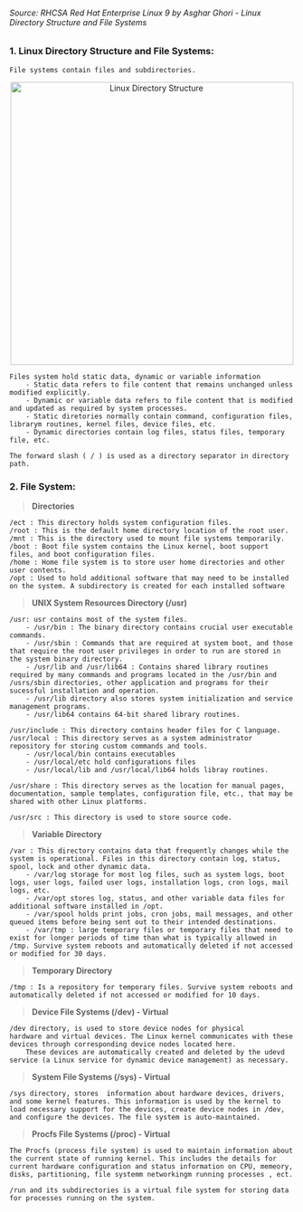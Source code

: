 ###### *Source:* RHCSA Red Hat Enterprise Linux 9 by Asghar Ghori - Linux Directory Structure and File Systems



### 1. **Linux Directory Structure and File Systems:**

    File systems contain files and subdirectories.
<p align="center">
    <img src="https://github.com/user-attachments/assets/51b2d168-0389-44da-99c2-c54671a7308f" alt="Linux Directory Structure" width="500">
</p>

    Files system hold static data, dynamic or variable information
        - Static data refers to file content that remains unchanged unless modified explicitly.
        - Dynamic or variable data refers to file content that is modified and updated as required by system processes.
        - Static diretories normally contain command, configuration files, librarym routines, kernel files, device files, etc.
        - Dynamic directories contain log files, status files, temporary file, etc.
        
    The forward slash ( / ) is used as a directory separator in directory path.

    
### 2. **File System:**

>  **Directories**

    /ect : This directory holds system configuration files.
    /root : This is the default home directory location of the root user.
    /mnt : This is the directory used to mount file systems temporarily. 
    /boot : Boot file system contains the Linux kernel, boot support files, and boot configuration files. 
    /home : Home file system is to store user home directories and other user contents.
    /opt : Used to hold additional software that may need to be installed on the system. A subdirectory is created for each installed software

>  **UNIX System Resources Directory (/usr)**

    /usr: usr contains most of the system files.
        - /usr/bin : The binary directory contains crucial user executable commands.
        - /usr/sbin : Commands that are required at system boot, and those that require the root user privileges in order to run are stored in the system binary directory.
        - /usr/lib and /usr/lib64 : Contains shared library routines required by many commands and programs located in the /usr/bin and /usrs/sbin directories, other application and programs for their sucessful installation and operation.
        - /usr/lib directory also stores system initialization and service management programs.
        - /usr/lib64 contains 64-bit shared library routines.

    /usr/include : This directory contains header files for C language.
    /usr/local : This directory serves as a system administrator repository for storing custom commands and tools. 
        - /usr/local/bin contains executables
        - /usr/local/etc hold configurations files
        - /usr/local/lib and /usr/local/lib64 holds libray routines. 

    /usr/share : This directory serves as the location for manual pages, documentation, sample templates, configuration file, etc., that may be shared with other Linux platforms. 

    /usr/src : This directory is used to store source code.
    
>  **Variable Directory**

    /var : This directory contains data that frequently changes while the system is operational. Files in this directory contain log, status, spool, lock and other dynamic data. 
        - /var/log storage for most log files, such as system logs, boot logs, user logs, failed user logs, installation logs, cron logs, mail logs, etc. 
        - /var/opt stores log, status, and other variable data files for additional software installed in /opt.
        - /var/spool holds print jobs, cron jobs, mail messages, and other queued items before being sent out to their intended destinations.
        - /var/tmp : large temporary files or temporary files that need to exist for longer periods of time than what is typically allowed in /tmp. Survive system reboots and automatically deleted if not accessed or modified for 30 days.

>  **Temporary Directory**       

    /tmp : Is a repository for temporary files. Survive system reboots and automatically deleted if not accessed or modified for 10 days. 
    
>  **Device File Systems (/dev) - Virtual**

    /dev directory, is used to store device nodes for physical     hardware and virtual devices. The Linux kernel communicates with these devices through corresponding device nodes located here.
        These devices are automatically created and deleted by the udevd service (a Linux service for dynamic device management) as necessary.
        
>  **System File Systems (/sys) - Virtual**       

    /sys directory, stores  information about hardware devices, drivers, and some kernel features. This information is used by the kernel to load necessary support for the devices, create device nodes in /dev, and configure the devices. The file system is auto-maintained. 
    
>  **Procfs File Systems (/proc) - Virtual**

    The Procfs (process file system) is used to maintain information about the current state of running kernel. This includes the details for current hardware configuration and status information on CPU, memeory, disks, partitioning, file systemm networkingm running processes , ect.
    
    /run and its subdirectories is a virtual file system for storing data for processes running on the system. 

    
